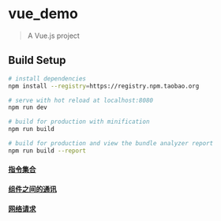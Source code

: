 # vue_demo

> A Vue.js project

## Build Setup

``` bash
# install dependencies
npm install --registry=https://registry.npm.taobao.org

# serve with hot reload at localhost:8080
npm run dev

# build for production with minification
npm run build

# build for production and view the bundle analyzer report
npm run build --report

```

#### <a href="./note/指令集合.md">指令集合</a>
#### <a href="./note/组件之间的通讯.md">组件之间的通讯</a>
#### <a href="./note/网络请求.md">网络请求</a>

















